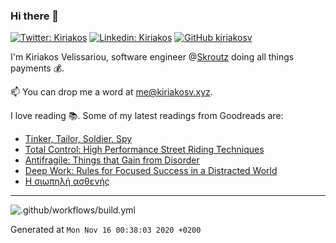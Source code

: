 ### Hi there 👋

[![Twitter: Kiriakos](https://img.shields.io/twitter/follow/k_velissariou?style=social)](https://twitter.com/k_velissariou)
[![Linkedin: Kiriakos](https://img.shields.io/badge/-kiriakos-blue?style=flat&logo=Linkedin&logoColor=white&link=https://www.linkedin.com/in/kiriakosv/)](https://www.linkedin.com/in/kiriakosv/)
[![GitHub kiriakosv](https://img.shields.io/github/followers/kiriakosv?label=follow&style=social)](https://github.com/kiriakosv)

I'm Kiriakos Velissariou, software engineer @[Skroutz](https://www.skroutz.gr) doing all things payments 💰.

📫 You can drop me a word at [me@kiriakosv.xyz](mailto:me@kiriakosv.xyz).

I love reading 📚. Some of my latest readings from Goodreads are:
* [Tinker, Tailor, Soldier, Spy](https://www.goodreads.com/book/show/10073506-tinker-tailor-soldier-spy)
* [Total Control: High Performance Street Riding Techniques](https://www.goodreads.com/book/show/24055503-total-control)
* [Antifragile: Things that Gain from Disorder](https://www.goodreads.com/book/show/19723223-antifragile)
* [Deep Work: Rules for Focused Success in a Distracted World](https://www.goodreads.com/book/show/25744928-deep-work)
* [Η σιωπηλή ασθενής](https://www.goodreads.com/book/show/44790981)

---

![.github/workflows/build.yml](https://github.com/kiriakosv/kiriakosv/workflows/.github/workflows/build.yml/badge.svg)

Generated at `Mon Nov 16 00:38:03 2020 +0200`
